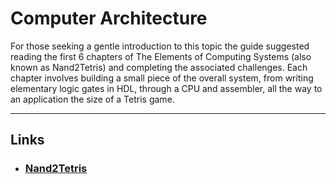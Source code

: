 # Computer Architecture

For those seeking a gentle introduction to this topic the guide suggested reading the first 6 chapters of The Elements of Computing Systems (also known as Nand2Tetris) and completing the associated challenges.
Each chapter involves building a small piece of the overall system, from writing elementary logic gates in HDL, through a CPU and assembler, all the way to an application the size of a Tetris game.

---

## Links

- ### [Nand2Tetris](https://www.nand2tetris.org/)
